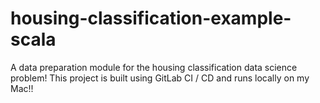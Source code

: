 # housing-classification-example-scala

A data preparation module for the housing classification data science problem! This project is built using GitLab CI / CD and runs locally on my Mac!!
